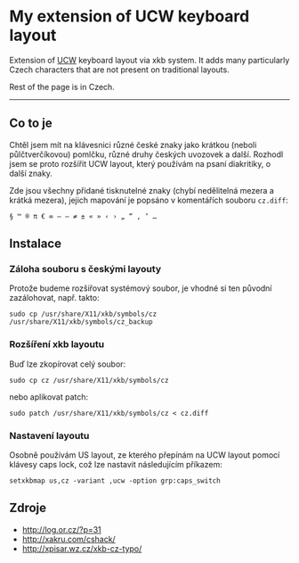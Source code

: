 # My extension of UCW keyboard layout

Extension of [UCW](http://log.or.cz/?p=31) keyboard layout via xkb system.
It adds many particularly Czech characters that are not present on traditional layouts.

Rest of the page is in Czech.


---


## Co to je

Chtěl jsem mít na klávesnici různé české znaky jako krátkou (neboli půlčtverčíkovou)
pomlčku, různé druhy českých uvozovek a další. Rozhodl jsem se proto rozšířit UCW layout,
který používám na psaní diakritiky, o další znaky.

Zde jsou všechny přidané tisknutelné znaky (chybí nedělitelná mezera a krátká mezera),
jejich mapování je popsáno v komentářích souboru `cz.diff`:

    § ™ ® π € ∞ – — ≠ ± « » ‹ › „ “ , ‘ …


## Instalace


### Záloha souboru s českými layouty

Protože budeme rozšiřovat systémový soubor, je vhodné si ten původní zazálohovat,
např. takto:

    sudo cp /usr/share/X11/xkb/symbols/cz /usr/share/X11/xkb/symbols/cz_backup

### Rozšíření xkb layoutu

Buď lze zkopírovat celý soubor:

    sudo cp cz /usr/share/X11/xkb/symbols/cz

nebo aplikovat patch:

    sudo patch /usr/share/X11/xkb/symbols/cz < cz.diff


### Nastavení layoutu

Osobně používám US layout, ze kterého přepínám na UCW layout pomocí klávesy
caps lock, což lze nastavit následujícím příkazem:

    setxkbmap us,cz -variant ,ucw -option grp:caps_switch


## Zdroje

 - http://log.or.cz/?p=31
 - http://xakru.com/cshack/
 - http://xpisar.wz.cz/xkb-cz-typo/

